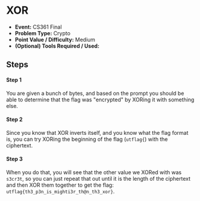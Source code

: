 # XOR 
* **Event:** CS361 Final
* **Problem Type:** Crypto
* **Point Value / Difficulty:** Medium
* **(Optional) Tools Required / Used:**

## Steps​
#### Step 1
You are given a bunch of bytes, and based on the prompt you should be able to determine that the flag was "encrypted" by XORing it with something else. 

#### Step 2
Since you know that XOR inverts itself, and you know what the flag format is, you can try XORing the beginning of the flag (`utflag{`) with the ciphertext.

#### Step 3
When you do that, you will see that the other value we XORed with was `s3cr3t`, so you can just repeat that out until it is the length of the ciphertext and then XOR them together to get the flag: `utflag{th3_p3n_is_mighti3r_th@n_th3_xor}`.
